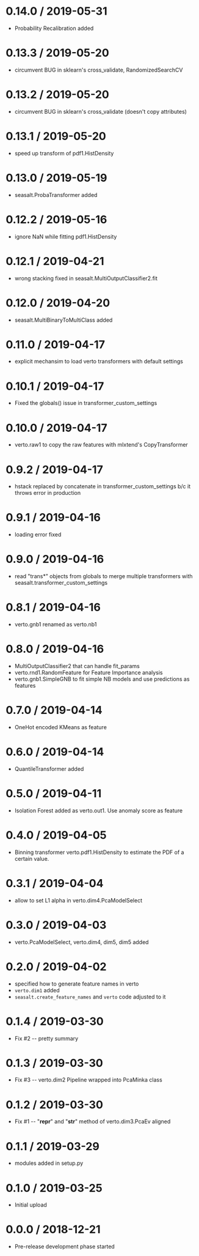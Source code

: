# 0.14.0 / 2019-05-31

  * Probability Recalibration added

# 0.13.3 / 2019-05-20

  * circumvent BUG in sklearn's cross_validate, RandomizedSearchCV

# 0.13.2 / 2019-05-20

  * circumvent BUG in sklearn's cross_validate (doesn't copy attributes)

# 0.13.1 / 2019-05-20

  * speed up transform of pdf1.HistDensity

# 0.13.0 / 2019-05-19

  * seasalt.ProbaTransformer added

# 0.12.2 / 2019-05-16

  * ignore NaN while fitting pdf1.HistDensity

# 0.12.1 / 2019-04-21

  * wrong stacking fixed in seasalt.MultiOutputClassifier2.fit

# 0.12.0 / 2019-04-20

  * seasalt.MultiBinaryToMultiClass added

# 0.11.0 / 2019-04-17

  * explicit mechansim to load verto transformers with default settings

# 0.10.1 / 2019-04-17

  * Fixed the globals() issue in transformer_custom_settings

# 0.10.0 / 2019-04-17

  * verto.raw1 to copy the raw features with mlxtend's CopyTransformer

# 0.9.2 / 2019-04-17

  * hstack replaced by concatenate in transformer_custom_settings b/c it throws error in production

# 0.9.1 / 2019-04-16

  * loading error fixed

# 0.9.0 / 2019-04-16

  * read "trans*" objects from globals to merge multiple transformers with seasalt.transformer_custom_settings

# 0.8.1 / 2019-04-16

  * verto.gnb1 renamed as verto.nb1

# 0.8.0 / 2019-04-16

  * MultiOutputClassifier2 that can handle fit_params
  * verto.rnd1.RandomFeature for Feature Importance analysis
  * verto.gnb1.SimpleGNB to fit simple NB models and use predictions as features

# 0.7.0 / 2019-04-14

  * OneHot encoded KMeans as feature

# 0.6.0 / 2019-04-14

  * QuantileTransformer added

# 0.5.0 / 2019-04-11

  * Isolation Forest added as verto.out1. Use anomaly score as feature

# 0.4.0 / 2019-04-05

  * Binning transformer verto.pdf1.HistDensity to estimate
    the PDF of a certain value.

# 0.3.1 / 2019-04-04

  * allow to set L1 alpha in verto.dim4.PcaModelSelect

# 0.3.0 / 2019-04-03

  * verto.PcaModelSelect, verto.dim4, dim5, dim5 added

# 0.2.0 / 2019-04-02

  * specified how to generate feature names in verto
  * `verto.dim1` added
  * `seasalt.create_feature_names` and `verto` code adjusted to it

# 0.1.4 / 2019-03-30

  * Fix #2 -- pretty summary

# 0.1.3 / 2019-03-30

  * Fix #3 -- verto.dim2 Pipeline wrapped into PcaMinka class

# 0.1.2 / 2019-03-30

  * Fix #1 -- "__repr__" and "__str__" method of verto.dim3.PcaEv aligned

# 0.1.1 / 2019-03-29

  * modules added in setup.py

# 0.1.0 / 2019-03-25

  * Initial upload

# 0.0.0 / 2018-12-21

  * Pre-release development phase started
